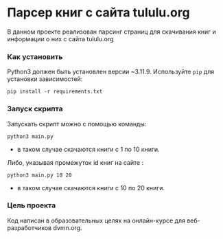 # Парсер книг с сайта tululu.org

В данном проекте реализован парсинг страниц для скачивания книг и информации о них с сайта tululu.org

### Как установить

Python3 должен быть установлен версии ~3.11.9. 
Используйте `pip` для установки зависимостей:
```
pip install -r requirements.txt
```

### Запуск скрипта

Запускать скрипт можно с помощью команды:
```
python3 main.py
```
- в таком случае скачаются книги с 1 по 10 книги.

Либо, указывая промежуток id книг на сайте :
```
python3 main.py 10 20
```
- в таком случае скачаются книги с 10 по 20 книги.

### Цель проекта

Код написан в образовательных целях на онлайн-курсе для веб-разработчиков dvmn.org.
